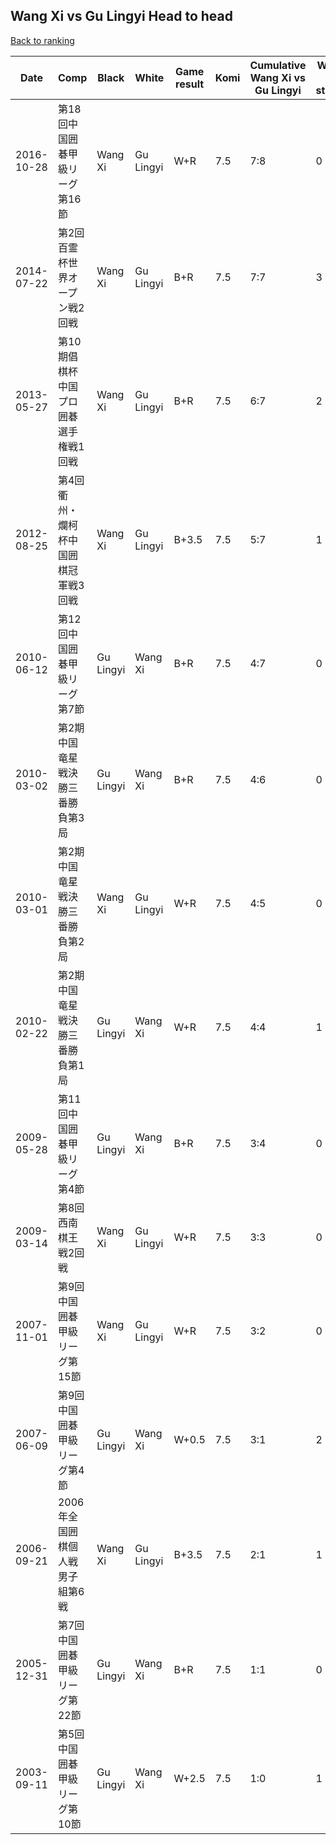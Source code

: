 ## Wang Xi vs Gu Lingyi Head to head

[Back to ranking](../../index.md)




| **Date** | **Comp** | **Black** | **White** | **Game result** | **Komi** | **Cumulative Wang Xi vs Gu Lingyi** | **Wang Xi streak** | **Gu Lingyi streak** | 
| --- | --- | --- | --- | --- | --- | --- | --- | --- |
| 2016-10-28 | 第18回中国囲碁甲級リーグ第16節 | Wang Xi | Gu Lingyi | W+R | 7.5 | 7:8 | 0 | 1 | 
| 2014-07-22 | 第2回百霊杯世界オープン戦2回戦 | Wang Xi | Gu Lingyi | B+R | 7.5 | 7:7 | 3 | 0 | 
| 2013-05-27 | 第10期倡棋杯中国プロ囲碁選手権戦1回戦 | Wang Xi | Gu Lingyi | B+R | 7.5 | 6:7 | 2 | 0 | 
| 2012-08-25 | 第4回衢州・爛柯杯中国囲棋冠軍戦3回戦 | Wang Xi | Gu Lingyi | B+3.5 | 7.5 | 5:7 | 1 | 0 | 
| 2010-06-12 | 第12回中国囲碁甲級リーグ第7節 | Gu Lingyi | Wang Xi | B+R | 7.5 | 4:7 | 0 | 3 | 
| 2010-03-02 | 第2期中国竜星戦決勝三番勝負第3局 | Gu Lingyi | Wang Xi | B+R | 7.5 | 4:6 | 0 | 2 | 
| 2010-03-01 | 第2期中国竜星戦決勝三番勝負第2局 | Wang Xi | Gu Lingyi | W+R | 7.5 | 4:5 | 0 | 1 | 
| 2010-02-22 | 第2期中国竜星戦決勝三番勝負第1局 | Gu Lingyi | Wang Xi | W+R | 7.5 | 4:4 | 1 | 0 | 
| 2009-05-28 | 第11回中国囲碁甲級リーグ第4節 | Gu Lingyi | Wang Xi | B+R | 7.5 | 3:4 | 0 | 3 | 
| 2009-03-14 | 第8回西南棋王戦2回戦 | Wang Xi | Gu Lingyi | W+R | 7.5 | 3:3 | 0 | 2 | 
| 2007-11-01 | 第9回中国囲碁甲級リーグ第15節 | Wang Xi | Gu Lingyi | W+R | 7.5 | 3:2 | 0 | 1 | 
| 2007-06-09 | 第9回中国囲碁甲級リーグ第4節 | Gu Lingyi | Wang Xi | W+0.5 | 7.5 | 3:1 | 2 | 0 | 
| 2006-09-21 | 2006年全国囲棋個人戦男子組第6戦 | Wang Xi | Gu Lingyi | B+3.5 | 7.5 | 2:1 | 1 | 0 | 
| 2005-12-31 | 第7回中国囲碁甲級リーグ第22節 | Gu Lingyi | Wang Xi | B+R | 7.5 | 1:1 | 0 | 1 | 
| 2003-09-11 | 第5回中国囲碁甲級リーグ第10節 | Gu Lingyi | Wang Xi | W+2.5 | 7.5 | 1:0 | 1 | 0 |




